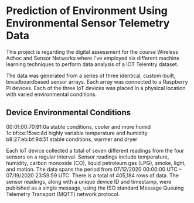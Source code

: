# Prediction of Environment Using Environmental Sensor Telemetry Data
This project is regarding the digital assessment for the course Wireless Adhoc and Sensor Networks where I've employed six different machine learning techniques to perform data analysis of a IOT Telemtry dataset.

The data was generated from a series of three identical, custom-built, breadboardbased sensor arrays. Each array was connected to a Raspberry Pi devices. Each of the
three IoT devices was placed in a physical location with varied environmental conditions.

## Device Environmental Conditions
00:0f:00:70:91:0a stable conditions, cooler and more humid\
1c:bf:ce:15:ec:4d highly variable temperature and humidity
b8:27:eb:bf:9d:51 stable conditions, warmer and dryer

Each IoT device collected a total of seven different readings from the four sensors on
a regular interval. Sensor readings include temperature, humidity, carbon monoxide
(CO), liquid petroleum gas (LPG), smoke, light, and motion. The data spans the
period from 07/12/2020 00:00:00 UTC – 07/19/2020 23:59:59 UTC.
There is a total of 405,184 rows of data.
The sensor readings, along with a unique device ID and timestamp, were published as
a single message, using the ISO standard Message Queuing Telemetry Transport
(MQTT) network protocol.

